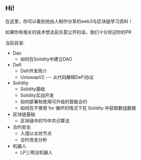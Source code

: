 ## Hi!

在这里，你可以看到他由人制作分享的web3与区块链学习资料！

如果你有相关的技术想法且乐意公开的话，我们十分欢迎你的PR



当前目录:

- Dao
  - 如何在Solidity中建立DAO
- Defi
  - Defi开发简介
  - UniswapV2 --- 从代码解释DeFi协议
- Solidity
  - Solidity基础
  - Solidity实战开发
  - 如何部署和使用可升级的智能合约
  - 如何在不使用 for 循环的情况下在 Solidity 中获取数组数据
- 区块链基础
  - 区块链中的15中共识算法
- 合约安全
  - 入侵以太坊节点
  - 合约攻击分析
- 机器人
  - LP三明治机器人
